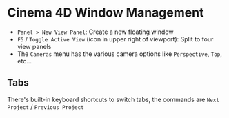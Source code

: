 # Cinema 4D Window Management

- `Panel > New View Panel`: Create a new floating window
- `F5` / `Toggle Active View` (icon in upper right of viewport): Split to four view panels
- The `Cameras` menu has the various camera options like `Perspective`, `Top`, etc...

## Tabs

There's built-in keyboard shortcuts to switch tabs, the commands are `Next Project` / `Previous Project`
